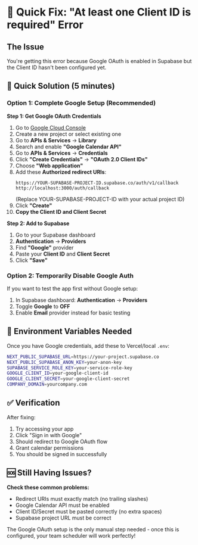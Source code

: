 # 🔧 Quick Fix: "At least one Client ID is required" Error

## The Issue
You're getting this error because Google OAuth is enabled in Supabase but the Client ID hasn't been configured yet.

## 🚀 Quick Solution (5 minutes)

### Option 1: Complete Google Setup (Recommended)

**Step 1: Get Google OAuth Credentials**
1. Go to [Google Cloud Console](https://console.cloud.google.com/)
2. Create a new project or select existing one
3. Go to **APIs & Services** → **Library**
4. Search and enable **"Google Calendar API"**
5. Go to **APIs & Services** → **Credentials**
6. Click **"Create Credentials"** → **"OAuth 2.0 Client IDs"**
7. Choose **"Web application"**
8. Add these **Authorized redirect URIs**:
   ```
   https://YOUR-SUPABASE-PROJECT-ID.supabase.co/auth/v1/callback
   http://localhost:3000/auth/callback
   ```
   (Replace YOUR-SUPABASE-PROJECT-ID with your actual project ID)
9. Click **"Create"**
10. **Copy the Client ID and Client Secret**

**Step 2: Add to Supabase**
1. Go to your Supabase dashboard
2. **Authentication** → **Providers**
3. Find **"Google"** provider
4. Paste your **Client ID** and **Client Secret**
5. Click **"Save"**

### Option 2: Temporarily Disable Google Auth

If you want to test the app first without Google setup:

1. In Supabase dashboard: **Authentication** → **Providers**
2. Toggle **Google** to **OFF**
3. Enable **Email** provider instead for basic testing

## 🎯 Environment Variables Needed

Once you have Google credentials, add these to Vercel/local `.env`:

```bash
NEXT_PUBLIC_SUPABASE_URL=https://your-project.supabase.co
NEXT_PUBLIC_SUPABASE_ANON_KEY=your-anon-key
SUPABASE_SERVICE_ROLE_KEY=your-service-role-key
GOOGLE_CLIENT_ID=your-google-client-id
GOOGLE_CLIENT_SECRET=your-google-client-secret
COMPANY_DOMAIN=yourcompany.com
```

## ✅ Verification

After fixing:
1. Try accessing your app
2. Click "Sign in with Google"
3. Should redirect to Google OAuth flow
4. Grant calendar permissions
5. You should be signed in successfully

## 🆘 Still Having Issues?

**Check these common problems:**
- Redirect URIs must exactly match (no trailing slashes)
- Google Calendar API must be enabled
- Client ID/Secret must be pasted correctly (no extra spaces)
- Supabase project URL must be correct

The Google OAuth setup is the only manual step needed - once this is configured, your team scheduler will work perfectly!